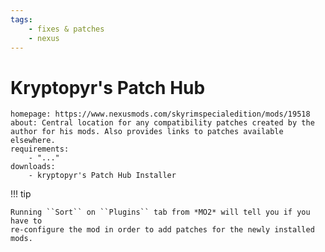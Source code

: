 ```yaml
---
tags:
    - fixes & patches
    - nexus
---
```


# Kryptopyr's Patch Hub

```project_info
homepage: https://www.nexusmods.com/skyrimspecialedition/mods/19518
about: Central location for any compatibility patches created by the author for his mods. Also provides links to patches available elsewhere.
requirements:
    - "..."
downloads:
    - kryptopyr's Patch Hub Installer
```

!!! tip

    Running ``Sort`` on ``Plugins`` tab from *MO2* will tell you if you have to
    re-configure the mod in order to add patches for the newly installed mods.
